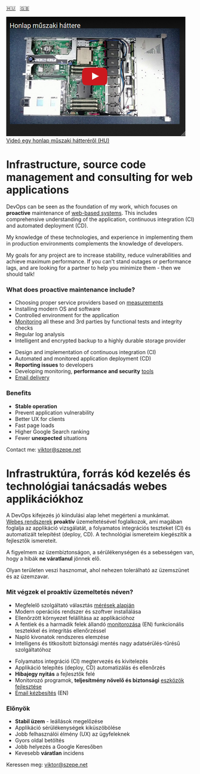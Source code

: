 [:hungary:](#hu)&nbsp;&nbsp;&nbsp;[:uk:](#en)

[![Honlap műszaki háttere](/Honlap-műszaki-háttere.png)  
Videó egy honlap műszaki hátteréről (HU)](https://www.youtube.com/watch?v=dGi6O9naiN8)

# <a name="en"></a>Infrastructure, source code management and consulting for web applications

DevOps can be seen as the foundation of my work,
which focuses on **proactive** maintenance of
[web-based systems](https://github.com/szepeviktor/debian-server-tools/blob/master/webserver/PHP-development.md).
This includes comprehensive understanding of the application,
continuous integration (CI) and automated deployment (CD).

My knowledge of these technologies,
and experience in implementing them in production environments
complements the knowledge of developers.

My goals for any project are to increase stability,
reduce vulnerabilities and achieve maximum performance.
If you can't stand outages or performance lags,
and are looking for a partner to help you minimize them -
then we should talk!

### What does proactive maintenance include?

- Choosing proper service providers based on [measurements](https://github.com/szepeviktor/wordpress-speedtest)
- Installing modern OS and software
- Controlled environment for the application
- [Monitoring](/monitoring/README.md) all these and 3rd parties by functional tests and integrity checks
- Regular log analysis
- Intelligent and encrypted backup to a highly durable storage provider

* Design and implementation of continuous integration (CI)
* Automated and monitored application deployment (CD)
* **Reporting issues** to developers
* Developing monitoring, **performance and security** [tools](https://github.com/szepeviktor/)
* [Email delivery](https://github.com/szepeviktor/debian-server-tools/blob/master/mail/README.md)

### Benefits

- **Stable operation**
- Prevent application vulnerability
- Better UX for clients
- Fast page loads
- Higher Google Search ranking
- Fewer **unexpected** situations

Contact me: viktor@szepe.net



# <a name="hu"></a>Infrastruktúra, forrás kód kezelés és technológiai tanácsadás webes applikációkhoz

A DevOps kifejezés jó kiindulási alap lehet megérteni a munkámat.  
[Webes rendszerek](https://github.com/szepeviktor/debian-server-tools/blob/master/webserver/PHP-development.md)
**proaktív** üzemeltetésével foglalkozok, ami magában foglalja az applikáció vizsgálatát,
a folyamatos integrációs teszteket (CI) és automatizált telepítést (deploy, CD).
A&nbsp;technológiai ismereteim kiegészítik a fejlesztők ismereteit.

A figyelmem az üzembiztonságon, a sérülékenységen és a sebességen van,
hogy a hibák **ne váratlanul** jönnek elő.

Olyan területen veszi hasznomat, ahol nehezen tolerálható az üzemszünet és az üzemzavar.

### Mit végzek el proaktív üzemeltetés néven?

- Megfelelő szolgáltató választás [mérések alapján](https://github.com/szepeviktor/wordpress-speedtest)
- Modern operációs rendszer és szoftver installálása
- Ellenőrzött környezet felállítása az applikációhoz
- A fentiek és a harmadik felek állandó [monitorozása](/monitoring/README.md) (EN)
  funkcionális tesztekkel és integritás ellenőrzéssel
- Napló kivonatok rendszeres elemzése
- Intelligens és titkosított biztonsági mentés nagy adatsérülés-tűrésű szolgáltatóhoz

* Folyamatos integráció (CI) megtervezés és kivitelezés
* Applikáció telepítés (deploy, CD) automatizálás és ellenőrzés
* **Hibajegy nyitás** a fejlesztők felé
* Monitorozó programok, **teljesítmény növelő és biztonsági** [eszközök fejlesztése](https://github.com/szepeviktor/)
* [Email kézbesítés](https://github.com/szepeviktor/debian-server-tools/blob/master/mail/README.md) (EN)

### Előnyök

- **Stabil üzem** - leállások megelőzése
- Applikáció sérülékenységek kiküszöbölése
- Jobb felhasználói élmény (UX) az ügyfeleknek
- Gyors oldal betöltés
- Jobb helyezés a Google Keresőben
- Kevesebb **váratlan** incidens

Keressen meg: viktor@szepe.net
